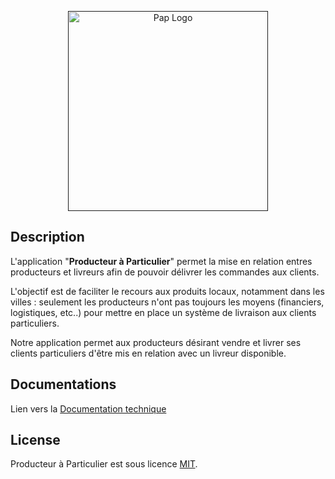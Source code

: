 <p align="center">
  <a href="" target="blank"><img src="../master/docs/res/pap_logo.png" width="320" alt="Pap Logo" /></a>
</p>
  
## Description

L'application "**Producteur à Particulier**" permet la mise en relation entres producteurs et livreurs afin de pouvoir délivrer les commandes aux clients.

L'objectif est de faciliter le recours aux produits locaux, notamment dans les villes : seulement les producteurs n'ont pas toujours les moyens (financiers, logistiques, etc..)
pour mettre en place un système de livraison aux clients particuliers.

Notre application permet aux producteurs désirant vendre et livrer ses clients particuliers d'être mis en relation avec un livreur disponible.

## Documentations

Lien vers la [Documentation technique](/docs/tech.md)

## License

Producteur à Particulier est sous licence [MIT](LICENSE).
